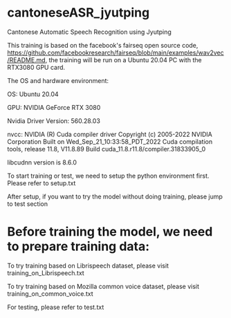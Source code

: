 # cantoneseASR_jyutping
Cantonese Automatic Speech Recognition using Jyutping

This training is based on the facebook's fairseq open source code, https://github.com/facebookresearch/fairseq/blob/main/examples/wav2vec/README.md, the training will be run on a Ubuntu 20.04 PC with the RTX3080 GPU card. 

The OS and hardware environment:

OS: Ubuntu 20.04

GPU: NVIDIA GeForce RTX 3080

Nvidia Driver Version: 560.28.03

nvcc: NVIDIA (R) Cuda compiler driver
Copyright (c) 2005-2022 NVIDIA Corporation
Built on Wed_Sep_21_10:33:58_PDT_2022
Cuda compilation tools, release 11.8, V11.8.89
Build cuda_11.8.r11.8/compiler.31833905_0

libcudnn version is 8.6.0

To start training or test, we need to setup the python environment first. Please refer to setup.txt

After setup, if you want to try the model without doing training, please jump to test section


Before training the model, we need to prepare training data:
=============================================================

To try training based on Librispeech dataset, please visit training_on_Librispeech.txt

To try training based on Mozilla common voice dataset, please visit training_on_common_voice.txt

For testing, please refer to test.txt



